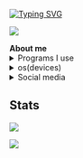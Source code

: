 [![Typing SVG](https://readme-typing-svg.herokuapp.com?vCenter=true&lines=Hello%2C+I'm+uwuv3+%F0%9F%91%8B;010010000110010101101100011011000110111100101100001000000100100100100111011011010010000001110101011101110111010101110110001100110010000011110000100111111001000110001011;f5zSfFYpW772ko5VNOT0kvVyI6DoxqrErRpzecldDZs%3D)](https://git.io/typing-svg)

<p align="left"> <img src="https://komarev.com/ghpvc/?username=uwuv3&label=Profile%20views&color=0e75b6&style=flat" /> </p>
<a><strong>About me</strong></a>

<details><summary>Programs I use</summary>
<p>

- <img src="https://upload.wikimedia.org/wikipedia/commons/thumb/9/9a/Visual_Studio_Code_1.35_icon.svg/2048px-Visual_Studio_Code_1.35_icon.svg.png" alt="." width="16" height="16"/> [Visual Studio Code](https://code.visualstudio.com/)
- <img src="https://upload.wikimedia.org/wikipedia/commons/thumb/6/69/Notepad%2B%2B_Logo.svg/2367px-Notepad%2B%2B_Logo.svg.png" alt="." width="16" height="16"/> [Notepad++](https://notepad-plus-plus.org/)
- <img src="https://upload.wikimedia.org/wikipedia/commons/thumb/8/8a/Gnu-nano.svg/1200px-Gnu-nano.svg.png" alt="." width="16" height="16"/> [GNU Nano](https://www.nano-editor.org/)

</p>
</details>
<details><summary>os(devices)</summary>
<p>

- <img src="https://cdn.discordapp.com/emojis/922853080393994261.png" alt="." width="16" height="16"/> [Ubuntu (Windows Subsystem for Linux)](https://ubuntu.com/wsl)
- <img src="https://cdn.discordapp.com/emojis/922822128724762634.png" alt="." width="16" height="16"/> [Windows (10/11)](https://www.microsoft.com/vi-vn/windows/windows-11?r=1)

</p>
</details>
<details><summary>Social media</summary>

- <a href="https://discord.com/users/806259084483100703"  target="_blank"><img src="https://img.shields.io/badge/Discord%20-7289DA.svg?&amp;style=for-the-badge&amp;logo=discord&amp;logoColor=white"></img></a>
- <a href="https://github.com/uwuv3"  target="_blank"><img src="https://img.shields.io/badge/Github%20-171515.svg?&amp;style=for-the-badge&amp;logo=github&amp;logoColor=black"></img></a>

</details>

<h2><strong>Stats</strong></h2>

<a href="https://github.com/anuraghazra/github-readme-stats"  target="_blank"><img src="https://github-readme-stats.vercel.app/api?username=uwuv3&show_icons=true&count_private=true&theme=react&hide_border=true&bg_color=0D1117"></img></a>

<a href="https://github.com/anuraghazra/github-readme-stats" target="_blank"><img src="https://github-readme-stats.vercel.app/api/top-langs/?username=uwuv3&theme=react&hide_border=true&bg_color=0D1117"></img></a>

